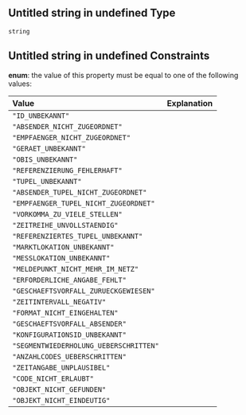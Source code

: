 ## Untitled string in undefined Type

`string`

## Untitled string in undefined Constraints

**enum**: the value of this property must be equal to one of the following values:

| Value                                  | Explanation |
| :------------------------------------- | :---------- |
| `"ID_UNBEKANNT"`                       |             |
| `"ABSENDER_NICHT_ZUGEORDNET"`          |             |
| `"EMPFAENGER_NICHT_ZUGEORDNET"`        |             |
| `"GERAET_UNBEKANNT"`                   |             |
| `"OBIS_UNBEKANNT"`                     |             |
| `"REFERENZIERUNG_FEHLERHAFT"`          |             |
| `"TUPEL_UNBEKANNT"`                    |             |
| `"ABSENDER_TUPEL_NICHT_ZUGEORDNET"`    |             |
| `"EMPFAENGER_TUPEL_NICHT_ZUGEORDNET"`  |             |
| `"VORKOMMA_ZU_VIELE_STELLEN"`          |             |
| `"ZEITREIHE_UNVOLLSTAENDIG"`           |             |
| `"REFERENZIERTES_TUPEL_UNBEKANNT"`     |             |
| `"MARKTLOKATION_UNBEKANNT"`            |             |
| `"MESSLOKATION_UNBEKANNT"`             |             |
| `"MELDEPUNKT_NICHT_MEHR_IM_NETZ"`      |             |
| `"ERFORDERLICHE_ANGABE_FEHLT"`         |             |
| `"GESCHAEFTSVORFALL_ZURUECKGEWIESEN"`  |             |
| `"ZEITINTERVALL_NEGATIV"`              |             |
| `"FORMAT_NICHT_EINGEHALTEN"`           |             |
| `"GESCHAEFTSVORFALL_ABSENDER"`         |             |
| `"KONFIGURATIONSID_UNBEKANNT"`         |             |
| `"SEGMENTWIEDERHOLUNG_UEBERSCHRITTEN"` |             |
| `"ANZAHLCODES_UEBERSCHRITTEN"`         |             |
| `"ZEITANGABE_UNPLAUSIBEL"`             |             |
| `"CODE_NICHT_ERLAUBT"`                 |             |
| `"OBJEKT_NICHT_GEFUNDEN"`              |             |
| `"OBJEKT_NICHT_EINDEUTIG"`             |             |
